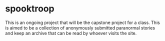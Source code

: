 # spooktroop
This is an ongoing project that will be the capstone project for a class. This is aimed to be a 
collection of anonymously submitted paranormal stories and keep an archive that can be read by
whoever visits the site.


